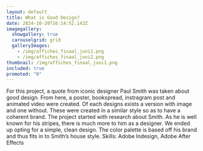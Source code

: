 ```yaml
---
layout: default
title: What is Good Design?
date: 2024-10-20T16:14:52.143Z
imagegallery:
  showgallery: true
  carouselgrid: grid
  galleryImages:
    - /img/affiches_finaal_juni1.png
    - /img/affiches_finaal_juni2.png
thumbnail: /img/affiches_finaal_juni1.png
included: true
promoted: "0"
---
```

For this project, a quote from iconic designer Paul Smith was taken about good design. From here, a poster, bookspread, instragram post and animated video were created. Of each designs exists a version with image and one without. These were created in a similar style so as to have a coherent brand. 
The project started with research about Smith. As he is well known for his stripes, there is much more to him as a designer. We ended up opting for a simple, clean design. The color palette is based off his brand and thus fits in to Smith’s house style. 
Skills: Adobe Indesign, Adobe After Effects
